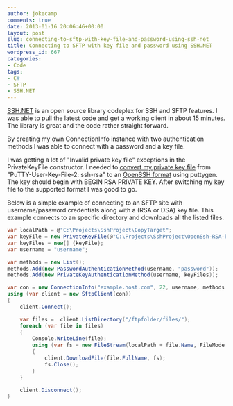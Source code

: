 ```yaml
---
author: jokecamp
comments: true
date: 2013-01-16 20:06:46+00:00
layout: post
slug: connecting-to-sftp-with-key-file-and-password-using-ssh-net
title: Connecting to SFTP with key file and password using SSH.NET
wordpress_id: 667
categories:
- Code
tags:
- C#
- SFTP
- SSH.NET
---
```


[SSH.NET](http://sshnet.codeplex.com/) is an open source library codeplex for SSH and SFTP features. I was able to pull the latest code and get a working client in about 15 minutes. The library is great and the code rather straight forward.

By creating my own ConnectionInfo instance with two authentication methods I was able to connect with a password and a key file.

I was getting a lot of "Invalid private key file" exceptions in the PrivateKeyFile constructor. I needed to [convert my private key file](http://sshnet.codeplex.com/discussions/395583) from "PuTTY-User-Key-File-2: ssh-rsa" to an [OpenSSH format](http://www.openssh.com/faq.html#1.1) using puttygen. The key should begin with BEGIN RSA PRIVATE KEY. After switching my key file to the supported format I was good to go.

Below is a simple example of connecting to an SFTP site with username/password credentials along with a (RSA or DSA) key file. This example connects to an specific directory and downloads all the listed files.

```csharp
var localPath = @"C:\Projects\SshProject\CopyTarget";
var keyFile = new PrivateKeyFile(@"C:\Projects\SshProject\OpenSsh-RSA-key.ppk");
var keyFiles = new[] {keyFile};
var username = "username";

var methods = new List();
methods.Add(new PasswordAuthenticationMethod(username, "password"));
methods.Add(new PrivateKeyAuthenticationMethod(username, keyFiles));

var con = new ConnectionInfo("example.host.com", 22, username, methods.ToArray());
using (var client = new SftpClient(con))
{
    client.Connect();

    var files =  client.ListDirectory("/ftpfolder/files/");
    foreach (var file in files)
    {
        Console.WriteLine(file);
        using (var fs = new FileStream(localPath + file.Name, FileMode.Create))
        {
            client.DownloadFile(file.FullName, fs);
            fs.Close();
        }
    }

    client.Disconnect();
}
```
